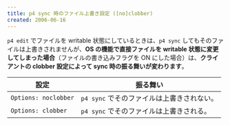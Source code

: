 ```yaml
---
title: p4 sync 時のファイル上書き設定 ([no]clobber)
created: 2006-06-16
---
```


`p4 edit` でファイルを writable 状態にしているときは、`p4 sync` してもそのファイルは上書きされませんが、**OS の機能で直接ファイルを writable 状態に変更してしまった場合**（ファイルの書き込みフラグを ON にした場合）は、**クライアントの clobber 設定によって sync 時の振る舞いが変わります**。

| 設定 | 振る舞い |
| ---- | -------- |
| `Options: noclobber` | `p4 sync` でそのファイルは上書きされない。 |
| `Options: clobber` | `p4 sync` でそのファイルは上書きされる。 |

